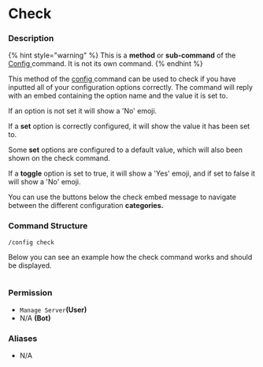 # Check

### Description

{% hint style="warning" %}
This is a **method** or **sub-command** of the [Config ](./)command. It is not its own command.
{% endhint %}

This method of the [config ](./)command can be used to check if you have inputted all of your configuration options correctly. The command will reply with an embed containing the option name and the value it is set to.

If an option is not set it will show a 'No' emoji.

If a **set** option is correctly configured, it will show the value it has been set to.

Some **set** options are configured to a default value, which will also been shown on the check command.

If a **toggle** option is set to true, it will show a 'Yes' emoji, and if set to false it will show a 'No' emoji.

You can use the buttons below the check embed message to navigate between the different configuration **categories.**&#x20;

### Command Structure

```
/config check
```

Below you can see an example how the check command works and should be displayed.

<figure><img src="https://i.imgur.com/yfDueE7.png" alt=""><figcaption></figcaption></figure>

### **Permission**

* `Manage Server`**(User)**
* N/A **(Bot)**

### Aliases

* N/A

